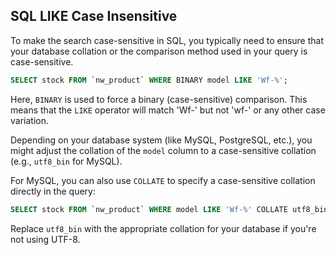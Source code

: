 ## SQL LIKE Case Insensitive

To make the search case-sensitive in SQL, you typically need to ensure that your database collation or the comparison method used in your query is case-sensitive.

```sql
SELECT stock FROM `nw_product` WHERE BINARY model LIKE 'Wf-%';
```

Here, `BINARY` is used to force a binary (case-sensitive) comparison. This means that the `LIKE` operator will match 'Wf-' but not 'wf-' or any other case variation.

Depending on your database system (like MySQL, PostgreSQL, etc.), you might adjust the collation of the `model` column to a case-sensitive collation (e.g., `utf8_bin` for MySQL).

For MySQL, you can also use `COLLATE` to specify a case-sensitive collation directly in the query:

```sql
SELECT stock FROM `nw_product` WHERE model LIKE 'Wf-%' COLLATE utf8_bin;
```

Replace `utf8_bin` with the appropriate collation for your database if you're not using UTF-8.
